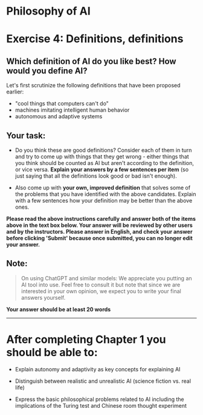 # Philosophy of AI

# Exercise 4: Definitions, definitions

## Which definition of AI do you like best? How would you define AI?

Let's first scrutinize the following definitions that have been proposed earlier:

- "cool things that computers can't do"
- machines imitating intelligent human behavior
- autonomous and adaptive systems
  
## Your task:

- Do you think these are good definitions? Consider each of them in turn and try to come up with things that they get wrong - either things that you think should be counted as AI but aren't according to the definition, or vice versa. **Explain your answers by a few sentences per item** (so just saying that all the definitions look good or bad isn't enough).

- Also come up with **your own, improved definition** that solves some of the problems that you have identified with the above candidates. Explain with a few sentences how your definition may be better than the above ones.

**Please read the above instructions carefully and answer both of the items above in the text box below. Your answer will be reviewed by other users and by the instructors. Please answer in English, and check your answer before clicking 'Submit' because once submitted, you can no longer edit your answer.**

## Note: 

> On using ChatGPT and similar models: We appreciate you putting an AI tool into use. Feel free to consult it but note that since we are interested in your own opinion, we expect you to write your final answers yourself.

**Your answer should be at least 20 words**


----

# After completing Chapter 1 you should be able to:

+ Explain autonomy and adaptivity as key concepts for explaining AI

+ Distinguish between realistic and unrealistic AI (science fiction vs. real life)

+ Express the basic philosophical problems related to AI including the implications of the Turing test and Chinese room thought experiment
